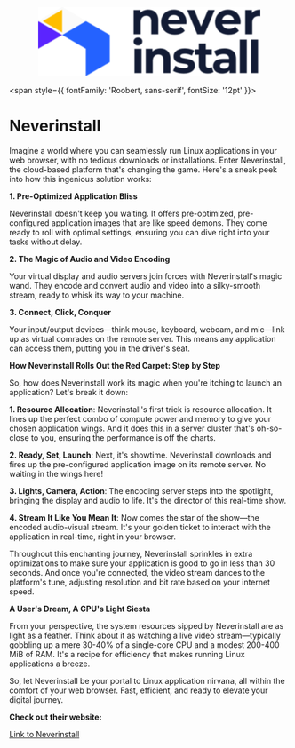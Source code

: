 <p align="center">
  <img src="/img/ffv.jpg" alt="Alt Text" width="400"/>
</p>


<span style={{ fontFamily: 'Roobert, sans-serif', fontSize: '12pt' }}>

# Neverinstall

Imagine a world where you can seamlessly run Linux applications in your web browser, with no tedious downloads or installations. Enter Neverinstall, the cloud-based platform that's changing the game. Here's a sneak peek into how this ingenious solution works:

**1. Pre-Optimized Application Bliss**

Neverinstall doesn't keep you waiting. It offers pre-optimized, pre-configured application images that are like speed demons. They come ready to roll with optimal settings, ensuring you can dive right into your tasks without delay.

**2. The Magic of Audio and Video Encoding**

Your virtual display and audio servers join forces with Neverinstall's magic wand. They encode and convert audio and video into a silky-smooth stream, ready to whisk its way to your machine.

**3. Connect, Click, Conquer**

Your input/output devices—think mouse, keyboard, webcam, and mic—link up as virtual comrades on the remote server. This means any application can access them, putting you in the driver's seat.

**How Neverinstall Rolls Out the Red Carpet: Step by Step**

So, how does Neverinstall work its magic when you're itching to launch an application? Let's break it down:

**1. Resource Allocation**: Neverinstall's first trick is resource allocation. It lines up the perfect combo of compute power and memory to give your chosen application wings. And it does this in a server cluster that's oh-so-close to you, ensuring the performance is off the charts.

**2. Ready, Set, Launch**: Next, it's showtime. Neverinstall downloads and fires up the pre-configured application image on its remote server. No waiting in the wings here!

**3. Lights, Camera, Action**: The encoding server steps into the spotlight, bringing the display and audio to life. It's the director of this real-time show.

**4. Stream It Like You Mean It**: Now comes the star of the show—the encoded audio-visual stream. It's your golden ticket to interact with the application in real-time, right in your browser.

Throughout this enchanting journey, Neverinstall sprinkles in extra optimizations to make sure your application is good to go in less than 30 seconds. And once you're connected, the video stream dances to the platform's tune, adjusting resolution and bit rate based on your internet speed.

**A User's Dream, A CPU's Light Siesta**

From your perspective, the system resources sipped by Neverinstall are as light as a feather. Think about it as watching a live video stream—typically gobbling up a mere 30-40% of a single-core CPU and a modest 200-400 MiB of RAM. It's a recipe for efficiency that makes running Linux applications a breeze.

So, let Neverinstall be your portal to Linux application nirvana, all within the comfort of your web browser. Fast, efficient, and ready to elevate your digital journey.


**Check out their website:**

[Link to  Neverinstall](https://neverinstall.com)
</span>